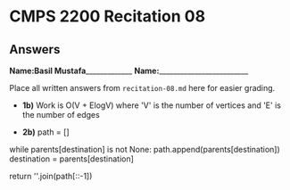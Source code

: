 # CMPS 2200 Recitation 08

## Answers

**Name:**______Basil Mustafa___________________
**Name:**_________________________


Place all written answers from `recitation-08.md` here for easier grading.



- **1b)**
Work is O(V + ElogV) where 'V' is the number of vertices and 'E' is the number of edges



- **2b)**
path = []

while parents[destination] is not None: path.append(parents[destination]) destination = parents[destination]

return ''.join(path[::-1])


